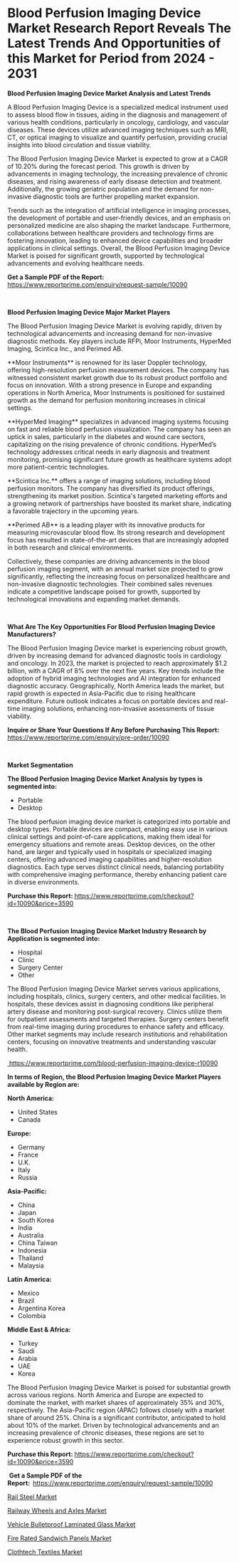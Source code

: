 <p><h1>Blood Perfusion Imaging Device Market Research Report Reveals The Latest Trends And Opportunities of this Market for Period from 2024 - 2031</h1></p><p><strong>Blood Perfusion Imaging Device Market Analysis and Latest Trends</strong></p>
<p><p>A Blood Perfusion Imaging Device is a specialized medical instrument used to assess blood flow in tissues, aiding in the diagnosis and management of various health conditions, particularly in oncology, cardiology, and vascular diseases. These devices utilize advanced imaging techniques such as MRI, CT, or optical imaging to visualize and quantify perfusion, providing crucial insights into blood circulation and tissue viability.</p><p>The Blood Perfusion Imaging Device Market is expected to grow at a CAGR of 10.20% during the forecast period. This growth is driven by advancements in imaging technology, the increasing prevalence of chronic diseases, and rising awareness of early disease detection and treatment. Additionally, the growing geriatric population and the demand for non-invasive diagnostic tools are further propelling market expansion. </p><p>Trends such as the integration of artificial intelligence in imaging processes, the development of portable and user-friendly devices, and an emphasis on personalized medicine are also shaping the market landscape. Furthermore, collaborations between healthcare providers and technology firms are fostering innovation, leading to enhanced device capabilities and broader applications in clinical settings. Overall, the Blood Perfusion Imaging Device Market is poised for significant growth, supported by technological advancements and evolving healthcare needs.</p></p>
<p><strong>Get a Sample PDF of the Report:&nbsp;</strong> <a href="https://www.reportprime.com/enquiry/request-sample/10090">https://www.reportprime.com/enquiry/request-sample/10090</a></p>
<p>&nbsp;</p>
<p><strong>Blood Perfusion Imaging Device Major Market Players</strong></p>
<p><p>The Blood Perfusion Imaging Device Market is evolving rapidly, driven by technological advancements and increasing demand for non-invasive diagnostic methods. Key players include RFPi, Moor Instruments, HyperMed Imaging, Scintica Inc., and Perimed AB.</p><p>**Moor Instruments** is renowned for its laser Doppler technology, offering high-resolution perfusion measurement devices. The company has witnessed consistent market growth due to its robust product portfolio and focus on innovation. With a strong presence in Europe and expanding operations in North America, Moor Instruments is positioned for sustained growth as the demand for perfusion monitoring increases in clinical settings. </p><p>**HyperMed Imaging** specializes in advanced imaging systems focusing on fast and reliable blood perfusion visualization. The company has seen an uptick in sales, particularly in the diabetes and wound care sectors, capitalizing on the rising prevalence of chronic conditions. HyperMed’s technology addresses critical needs in early diagnosis and treatment monitoring, promising significant future growth as healthcare systems adopt more patient-centric technologies.</p><p>**Scintica Inc.** offers a range of imaging solutions, including blood perfusion monitors. The company has diversified its product offerings, strengthening its market position. Scintica's targeted marketing efforts and a growing network of partnerships have boosted its market share, indicating a favorable trajectory in the upcoming years.</p><p>**Perimed AB** is a leading player with its innovative products for measuring microvascular blood flow. Its strong research and development focus has resulted in state-of-the-art devices that are increasingly adopted in both research and clinical environments. </p><p>Collectively, these companies are driving advancements in the blood perfusion imaging segment, with an annual market size projected to grow significantly, reflecting the increasing focus on personalized healthcare and non-invasive diagnostic technologies. Their combined sales revenues indicate a competitive landscape poised for growth, supported by technological innovations and expanding market demands.</p></p>
<p>&nbsp;</p>
<p><strong>What Are The Key Opportunities For Blood Perfusion Imaging Device Manufacturers?</strong></p>
<p><p>The Blood Perfusion Imaging Device market is experiencing robust growth, driven by increasing demand for advanced diagnostic tools in cardiology and oncology. In 2023, the market is projected to reach approximately $1.2 billion, with a CAGR of 8% over the next five years. Key trends include the adoption of hybrid imaging technologies and AI integration for enhanced diagnostic accuracy. Geographically, North America leads the market, but rapid growth is expected in Asia-Pacific due to rising healthcare expenditure. Future outlook indicates a focus on portable devices and real-time imaging solutions, enhancing non-invasive assessments of tissue viability.</p></p>
<p><strong>Inquire or Share Your Questions If Any Before Purchasing This Report:</strong> <a href="https://www.reportprime.com/enquiry/pre-order/10090">https://www.reportprime.com/enquiry/pre-order/10090</a></p>
<p>&nbsp;</p>
<p><strong>Market Segmentation</strong></p>
<p><strong>The Blood Perfusion Imaging Device Market Analysis by types is segmented into:</strong></p>
<p><ul><li>Portable</li><li>Desktop</li></ul></p>
<p><p>The blood perfusion imaging device market is categorized into portable and desktop types. Portable devices are compact, enabling easy use in various clinical settings and point-of-care applications, making them ideal for emergency situations and remote areas. Desktop devices, on the other hand, are larger and typically used in hospitals or specialized imaging centers, offering advanced imaging capabilities and higher-resolution diagnostics. Each type serves distinct clinical needs, balancing portability with comprehensive imaging performance, thereby enhancing patient care in diverse environments.</p></p>
<p><strong>Purchase this Report:&nbsp;</strong><a href="https://www.reportprime.com/checkout?id=10090&price=3590">https://www.reportprime.com/checkout?id=10090&price=3590</a></p>
<p>&nbsp;</p>
<p><strong>The Blood Perfusion Imaging Device Market Industry Research by Application is segmented into:</strong></p>
<p><ul><li>Hospital</li><li>Clinic</li><li>Surgery Center</li><li>Other</li></ul></p>
<p><p>The Blood Perfusion Imaging Device Market serves various applications, including hospitals, clinics, surgery centers, and other medical facilities. In hospitals, these devices assist in diagnosing conditions like peripheral artery disease and monitoring post-surgical recovery. Clinics utilize them for outpatient assessments and targeted therapies. Surgery centers benefit from real-time imaging during procedures to enhance safety and efficacy. Other market segments may include research institutions and rehabilitation centers, focusing on innovative treatments and understanding vascular health.</p></p>
<p><a href="https://www.reportprime.com/blood-perfusion-imaging-device-r10090">&nbsp;https://www.reportprime.com/blood-perfusion-imaging-device-r10090</a></p>
<p><strong>In terms of Region, the Blood Perfusion Imaging Device Market Players available by Region are:</strong></p>
<p>
    <p> <strong> North America: </strong>
        <ul>
            <li>United States</li>
            <li>Canada</li>
        </ul>
        </p> 
    <p> <strong> Europe: </strong>
        <ul>
            <li>Germany</li>
            <li>France</li>
            <li>U.K.</li>
            <li>Italy</li>
            <li>Russia</li>
        </ul>
        </p> 
    <p> <strong> Asia-Pacific: </strong>
        <ul>
            <li>China</li>
            <li>Japan</li>
            <li>South Korea</li>
            <li>India</li>
            <li>Australia</li>
            <li>China Taiwan</li>
            <li>Indonesia</li>
            <li>Thailand</li>
            <li>Malaysia</li>
        </ul>
        </p> 
    <p> <strong> Latin America: </strong>
        <ul>
            <li>Mexico</li>
            <li>Brazil</li>
            <li>Argentina Korea</li>
            <li>Colombia</li>
        </ul>
        </p> 
    <p> <strong> Middle East & Africa: </strong>
        <ul>
            <li>Turkey</li>
            <li>Saudi</li>
            <li>Arabia</li>
            <li>UAE</li>
            <li>Korea</li>
        </ul>
    </p>
    </p>
<p><p>The Blood Perfusion Imaging Device Market is poised for substantial growth across various regions. North America and Europe are expected to dominate the market, with market shares of approximately 35% and 30%, respectively. The Asia-Pacific region (APAC) follows closely with a market share of around 25%. China is a significant contributor, anticipated to hold about 10% of the market. Driven by technological advancements and an increasing prevalence of chronic diseases, these regions are set to experience robust growth in this sector.</p></p>
<p><strong>Purchase this Report: </strong><a href="https://www.reportprime.com/checkout?id=10090&price=3590">https://www.reportprime.com/checkout?id=10090&price=3590</a></p>
<p>&nbsp;<strong>Get a Sample PDF of the Report:&nbsp;&nbsp;</strong><a href="https://www.reportprime.com/enquiry/request-sample/10090">https://www.reportprime.com/enquiry/request-sample/10090</a></p>
<p><strong></strong></p>
<p><p><a href="https://medium.com/@carolineparks3691/the-global-rail-steel-market-is-at-the-forefront-of-innovation-driving-rapid-industry-evolution-30b7f249b3ce">Rail Steel Market</a></p><p><a href="https://medium.com/@carolineparks3691/the-global-railway-wheels-and-axles-market-identifies-drivers-restraints-opportunities-and-dba56122268c">Railway Wheels and Axles Market</a></p><p><a href="https://issuu.com/reportprime-2/docs/vehicle-bulletproof-laminated-glass_723071e0ab9d4c">Vehicle Bulletproof Laminated Glass Market</a></p><p><a href="https://www.linkedin.com/pulse/fire-rated-sandwich-panels-market-share-size-trends-industry-ouuof?trackingId=kOr2yIp8R6mfpAGB8y1hmA%3D%3D">Fire Rated Sandwich Panels Market</a></p><p><a href="https://issuu.com/reportprime-2/docs/clothtech-textiles-market-size-2030_ea8009463b6ca7">Clothtech Textiles Market</a></p></p>